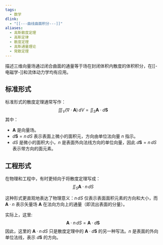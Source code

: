 ```yaml
---
tags:
  - 数学
dlink:
  - "[[---曲线曲面积分---]]"
aliases:
  - 高斯散度定理
  - 高斯定律
  - 散度定理
  - 高斯通量理论
  - 発散定理
---
```

描述三维向量场通过闭合曲面的通量等于场在封闭体积内散度的体积积分，在[[-电磁学-]]和流体动力学均有应用。

## 标准形式
标准形式的散度定理通常写作：
$$
\iiint_V (\nabla \cdot \mathbf{A}) \, dV = \iint_S \mathbf{A} \cdot d\mathbf{S}
$$
其中：
- $\mathbf{A}$ 是向量场。
- $d\mathbf{S} = n \, dS$ 表示表面上微小的面积元，方向由单位法向量 $n$ 指示。  
- $dS$ 是微小的面积大小，$n$ 是表面外向法线方向的单位向量，因此 $d\mathbf{S} = n \, dS$ 表示带方向的面元素。

## 工程形式
在物理和工程中，有时更倾向于将散度定理写成：
$$
\iint_S \mathbf{A} \cdot n \, dS
$$

这种形式更直观地表达了物理意义：$n \, dS$ 仅表示表面面积元素的方向和大小，而 $\mathbf{A} \cdot n$ 表示矢量场 $\mathbf{A}$ 在法向方向上的通量（即流出表面的分量）。

实际上，这里: 
$$
\mathbf{A} \cdot n \, dS = \mathbf{A} \cdot d\mathbf{S}
$$
因此，这里的 $\mathbf{A} \cdot n \, dS$ 只是散度定理中的 $\mathbf{A} \cdot d\mathbf{S}$ 的另一种写法。$n$ 是表面的外向单位法线，表示 $d\mathbf{S}$ 的方向。 